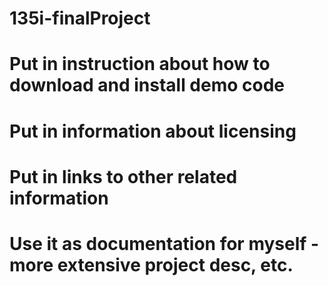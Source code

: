 # 135i-finalProject
# Put in instruction about how to download and install demo code
# Put in information about licensing
# Put in links to other related information


# Use it as documentation for myself - more extensive project desc, etc.